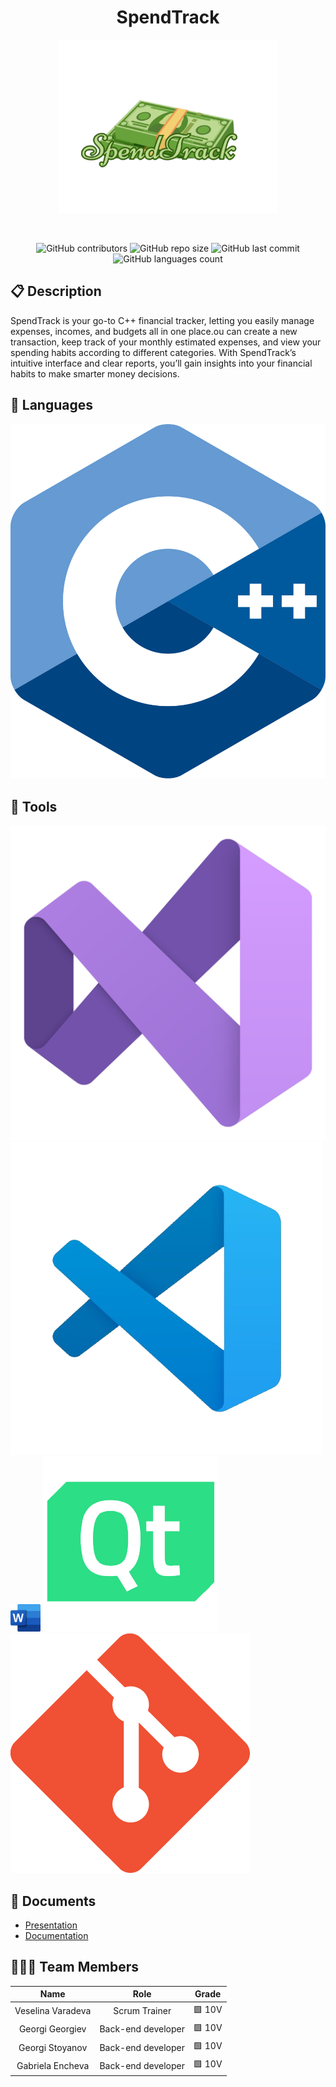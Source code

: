 <h1 align="center">SpendTrack</h1>
<p align = "center">
  <a href=" rel="noopener">
  <img src="./images/Logo.png " alt="Logo" width=70% height=25%>
  </a>
</p>

<br>
<p align = "center">
    <img alt="GitHub contributors" src="https://img.shields.io/github/contributors/VTVaradeva22/spendtrack">
    <img alt="GitHub repo size" src="https://img.shields.io/github/repo-size/VTVaradeva22/spendtrack">
    <img alt="GitHub last commit" src="https://img.shields.io/github/last-commit/VTVaradeva22/spendtrack">
    <img alt="GitHub languages count"src="https://img.shields.io/github/languages/count/VTVaradeva22/spendtrack">
</p>

## 📋 Description
SpendTrack is your go-to C++ financial tracker, letting you easily manage expenses, incomes, and budgets all in one place.ou can create a new transaction, keep track of your monthly estimated expenses, and view your spending habits according to different categories. With SpendTrack’s intuitive interface and clear reports, you’ll gain insights into your financial habits to make smarter money decisions.

## 🚀 Languages 
  <p align="left"> 
  <a href="https://www.cplusplus.com/"><img src="./images/C++.png" alt="C++"/></a>
  </p>

## 🔧 Tools 
  <p align="left"> 
  <a href="https://visualstudio.microsoft.com/"><img src="./images/VisualStudio.png"/></a>
   <a href="https://code.visualstudio.com/"><img src="./images/VisualStudioCode.png"/></a>
    <a href="https://www.microsoft.com/en-ww/microsoft-365/word"><img src="./images/Word.png" alt="MS Word logo" width=48px /></a>
     <a href="https://www.qt.io/"><img src="./images/QT.png"/></a>
    <a href="https://git-scm.com/"><img src="./images/Git.png" alt="Git"/></a>
    </a>
  </p> 
  
## 💼 Documents
+ [Presentation]()
+ [Documentation]()



## 👨🏻‍💻 Team Members
| **Name** | **Role** | **Grade** |
| :---:   | :---: | :---: |
| Veselina Varadeva | Scrum Trainer | 🟩 10V |
| Georgi Georgiev | Back-end developer | 🟩 10V |
| Georgi Stoyanov |  Back-end developer  | 🟩 10V  |
| Gabriela Encheva|  Back-end developer  | 🟩 10V  |

